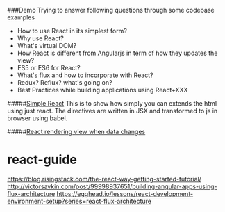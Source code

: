 ###Demo
Trying to answer following questions through some codebase examples
* How to use React in its simplest form?
* Why use React?
* What's virtual DOM?
* How React is different from Angularjs in term of how they updates the view?
* ES5 or ES6 for React?
* What's flux and how to incorporate with React?
* Redux? Reflux? what's going on?
* Best Practices while building applications using React+XXX


#####[Simple React]()
This is to show how simply you can extends the html using just react. The directives are written in JSX and transformed to js in browser using babel.

#####[React rendering view when data changes]()



# react-guide

https://blog.risingstack.com/the-react-way-getting-started-tutorial/
http://victorsavkin.com/post/99998937651/building-angular-apps-using-flux-architecture
https://egghead.io/lessons/react-development-environment-setup?series=react-flux-architecture
